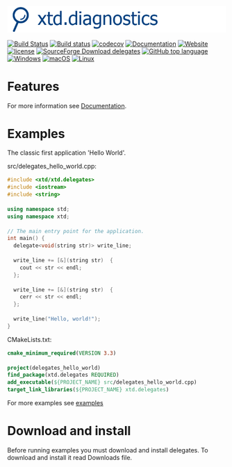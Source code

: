 [![delegates](docs/pictures/header.png)](https://gammasoft71.wixsite.com/xtd-delegates)

[![Build Status](https://travis-ci.org/gammasoft71/xtd_delegates.svg?branch=master)](https://travis-ci.org/gammasoft71/xtd_delegates)
[![Build status](https://ci.appveyor.com/api/projects/status/6483r6dkpixsyxs9?svg=true)](https://ci.appveyor.com/project/gammasoft71/xtd-delegates)
[![codecov](https://codecov.io/gh/gammasoft71/xtd.delegates/branch/master/graph/badge.svg)](https://codecov.io/gh/gammasoft71/xtd.delegates)
[![Documentation](https://codedocs.xyz/gammasoft71/xtd.delegates.svg)](https://codedocs.xyz/gammasoft71/xtd.delegates/)
[![Website](https://img.shields.io/website-up-down-green-red/http/shields.io.svg?label=xtd-delegates%20website)](https://gammasoft71.wixsite.com/xtd-delegates)
[![license](https://img.shields.io/github/license/gammasoft71/xtd.delegates.svg)](LICENSE.md)
[![SourceForge Download delegates](https://img.shields.io/sourceforge/dt/delegates.svg)](https://sourceforge.net/projects/delegates/files/latest/download)
[![GitHub top language](https://img.shields.io/github/languages/top/gammasoft71/xtd.delegates.svg)](README.md)
[![Windows](https://img.shields.io/badge/os-Windows-004080.svg)](README.md)
[![macOS](https://img.shields.io/badge/os-macOS-004080.svg)](README.md)
[![Linux](https://img.shields.io/badge/os-Linux-004080.svg)](README.md)

# Features

For more information see [Documentation](docs).

# Examples

The classic first application 'Hello World'.

src/delegates_hello_world.cpp:

```c++
#include <xtd/xtd.delegates>
#include <iostream>
#include <string>

using namespace std;
using namespace xtd;

// The main entry point for the application.
int main() {
  delegate<void(string str)> write_line;
  
  write_line += [&](string str)  {
    cout << str << endl;
  };
  
  write_line += [&](string str)  {
    cerr << str << endl;
  };
  
  write_line("Hello, world!");
}
```

CMakeLists.txt:

```cmake
cmake_minimum_required(VERSION 3.3)

project(delegates_hello_world)
find_package(xtd.delegates REQUIRED)
add_executable(${PROJECT_NAME} src/delegates_hello_world.cpp)
target_link_libraries(${PROJECT_NAME} xtd.delegates)
```

For more examples see [examples](examples)

# Download and install

Before running examples you must download and install delegates. To download and install it read Downloads file.

